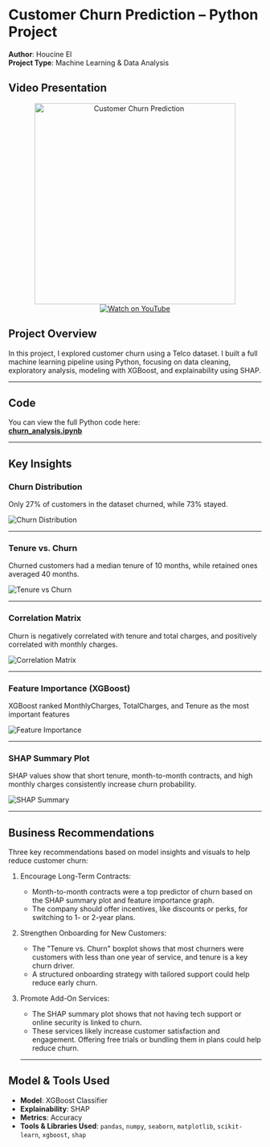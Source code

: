 #  Customer Churn Prediction – Python Project

**Author**: Houcine El  
**Project Type**: Machine Learning & Data Analysis  
## Video Presentation
<div align="center">
  <a href="https://www.youtube.com/watch?v=tat78skU6PE" target="_blank" rel="noopener noreferrer">
    <img src="https://img.youtube.com/vi/tat78skU6PE/mqdefault.jpg" alt="Customer Churn Prediction" width="400">
  </a>
  <br>
  <a href="https://www.youtube.com/watch?v=tat78skU6PE" target="_blank" rel="noopener noreferrer">
    <img src="https://img.shields.io/badge/Watch_Video-FF0000?style=for-the-badge&logo=youtube&logoColor=white" alt="Watch on YouTube" style="vertical-align:middle">
  </a>
</div>


##  Project Overview

In this project, I explored customer churn using a Telco dataset. I built a full machine learning pipeline using Python, focusing on data cleaning, exploratory analysis, modeling with XGBoost, and explainability using SHAP.

---

## Code

You can view the full Python code here:  
**[churn_analysis.ipynb](churn_analysis.ipynb)** 

---

##  Key Insights

###  Churn Distribution
Only 27% of customers in the dataset churned, while 73% stayed.

![Churn Distribution](churn_distribution.png)

---

###  Tenure vs. Churn
Churned customers had a median tenure of 10 months, while retained ones averaged 40 months.

![Tenure vs Churn](tenure_vs_churn.png)

---

###  Correlation Matrix
Churn is negatively correlated with tenure and total charges, and positively correlated with monthly charges.

![Correlation Matrix](correlation_matrix.png)

---

###  Feature Importance (XGBoost)
XGBoost ranked MonthlyCharges, TotalCharges, and Tenure as the most important features

![Feature Importance](feature_importance.png)

---

###  SHAP Summary Plot
SHAP values show that short tenure, month-to-month contracts, and high monthly charges consistently increase churn probability.

![SHAP Summary](Shap_summary.png)



---

##  Business Recommendations

Three key recommendations based on model insights and visuals to help reduce customer churn:

1. Encourage Long-Term Contracts:
   - Month-to-month contracts were a top predictor of churn based on the SHAP summary plot and feature importance graph.
   - The company should offer incentives, like discounts or perks, for switching to 1- or 2-year plans.

2. Strengthen Onboarding for New Customers:
   - The "Tenure vs. Churn" boxplot shows that most churners were customers with less than one year of service, and tenure is a key churn 
    driver.
   - A structured onboarding strategy with tailored support could help reduce early churn.

3. Promote Add-On Services:
   - The SHAP summary plot shows that not having tech support or online security is linked to churn.
   - These services likely increase customer satisfaction and engagement. Offering free trials or bundling them in plans could help reduce 
    churn.
   
   ---

##  Model & Tools Used

- **Model**: XGBoost Classifier
- **Explainability**: SHAP  
- **Metrics**: Accuracy  
- **Tools & Libraries Used**: `pandas`, `numpy`, `seaborn`, `matplotlib`, `scikit-learn`, `xgboost`, `shap`
 
